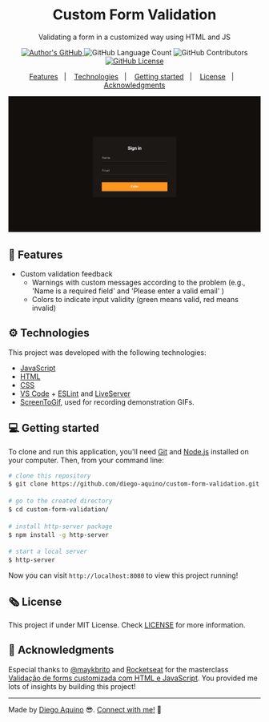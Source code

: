 <h1 align="center">Custom Form Validation</h1>

<p align="center">Validating a form in a customized way using HTML and JS</p>

<p align="center">
    <a href="https://github.com/diego-aquino">
        <img alt="Author's GitHub" src="https://img.shields.io/badge/author-Diego%20Aquino-fd951f">
    </a>
        <img alt="GitHub Language Count" src="https://img.shields.io/github/languages/count/diego-aquino/custom-form-validation.svg?color=fd951f">
    <a>
        <img alt="GitHub Contributors" src="https://img.shields.io/github/contributors/diego-aquino/custom-form-validation?color=fd951f">
    </a>
    <a href="./LICENSE">
        <img alt="GitHub License" src="https://img.shields.io/badge/license-MIT-fd951f">
    </a>
</p>

<p align="center">
<a href="#rocket-features">Features</a>&nbsp;&nbsp;&nbsp;|&nbsp;&nbsp;&nbsp;
<a href="#gear-technologies">Technologies</a>&nbsp;&nbsp;&nbsp;|&nbsp;&nbsp;&nbsp;
<a href="#computer-getting-started">Getting started</a>&nbsp;&nbsp;&nbsp;|&nbsp;&nbsp;&nbsp;
<a href="#newspaper_roll-license">License</a>&nbsp;&nbsp;&nbsp;|&nbsp;&nbsp;&nbsp;
<a href="#handshake-acknowledgments">Acknowledgments</a>
</p>

<img alt="Demonstration Gif" src=".github/demo.gif">

## :rocket: Features

- Custom validation feedback
  - Warnings with custom messages according to the problem (e.g., 'Name is a required field' and 'Please enter a valid email' )
  - Colors to indicate input validity (green means valid, red means invalid)

## :gear: Technologies

This project was developed with the following technologies:

- [JavaScript](https://developer.mozilla.org/en-US/docs/Web/JavaScript)
- [HTML](https://developer.mozilla.org/en-US/docs/Web/HTML)
- [CSS](https://developer.mozilla.org/en-US/docs/Web/CSS)
- [VS Code](https://code.visualstudio.com/) + [ESLint](https://marketplace.visualstudio.com/items?itemName=dbaeumer.vscode-eslint) and [LiveServer](https://marketplace.visualstudio.com/items?itemName=ritwickdey.LiveServer)
- [ScreenToGif](https://www.screentogif.com/), used for recording demonstration GIFs.

## :computer: Getting started

To clone and run this application, you'll need [Git](https://git-scm.com/) and [Node.js](https://nodejs.org/en/) installed on your computer. Then, from your command line:

```bash
# clone this repository
$ git clone https://github.com/diego-aquino/custom-form-validation.git

# go to the created directory
$ cd custom-form-validation/

# install http-server package
$ npm install -g http-server

# start a local server
$ http-server
```

Now you can visit `http://localhost:8080` to view this project running!

## :newspaper_roll: License

This project if under MIT License. Check [LICENSE](./LICENSE) for more information.

## :handshake: Acknowledgments

Especial thanks to [@maykbrito](https://github.com/maykbrito) and [Rocketseat](https://rocketseat.com.br/) for the masterclass [Validação de forms customizada com HTML e JavaScript](https://www.youtube.com/watch?v=GTMEuHxh8aQ). You provided me lots of insights by building this project!

---

Made by [Diego Aquino](https://github.com/diego-aquino/) :sunglasses:. [Connect with me!](https://www.linkedin.com/in/diego-aquino) :wave:

